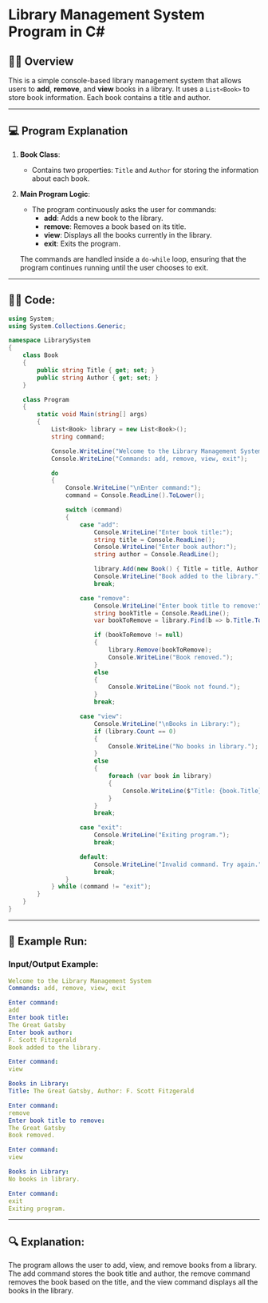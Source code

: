 # Library Management System Program in C#

## 🧑‍💻 **Overview**

This is a simple console-based library management system that allows users to **add**, **remove**, and **view** books in a library. It uses a `List<Book>` to store book information. Each book contains a title and author.

---

## 💻 **Program Explanation**

1. **Book Class**: 
   - Contains two properties: `Title` and `Author` for storing the information about each book.

2. **Main Program Logic**:
   - The program continuously asks the user for commands:
     - **add**: Adds a new book to the library.
     - **remove**: Removes a book based on its title.
     - **view**: Displays all the books currently in the library.
     - **exit**: Exits the program.

   The commands are handled inside a `do-while` loop, ensuring that the program continues running until the user chooses to exit.

---

## 🧑‍💻 **Code:**

```csharp
using System;
using System.Collections.Generic;

namespace LibrarySystem
{
    class Book
    {
        public string Title { get; set; }
        public string Author { get; set; }
    }

    class Program
    {
        static void Main(string[] args)
        {
            List<Book> library = new List<Book>();
            string command;

            Console.WriteLine("Welcome to the Library Management System");
            Console.WriteLine("Commands: add, remove, view, exit");

            do
            {
                Console.WriteLine("\nEnter command:");
                command = Console.ReadLine().ToLower();

                switch (command)
                {
                    case "add":
                        Console.WriteLine("Enter book title:");
                        string title = Console.ReadLine();
                        Console.WriteLine("Enter book author:");
                        string author = Console.ReadLine();

                        library.Add(new Book() { Title = title, Author = author });
                        Console.WriteLine("Book added to the library.");
                        break;

                    case "remove":
                        Console.WriteLine("Enter book title to remove:");
                        string bookTitle = Console.ReadLine();
                        var bookToRemove = library.Find(b => b.Title.ToLower() == bookTitle.ToLower());

                        if (bookToRemove != null)
                        {
                            library.Remove(bookToRemove);
                            Console.WriteLine("Book removed.");
                        }
                        else
                        {
                            Console.WriteLine("Book not found.");
                        }
                        break;

                    case "view":
                        Console.WriteLine("\nBooks in Library:");
                        if (library.Count == 0)
                        {
                            Console.WriteLine("No books in library.");
                        }
                        else
                        {
                            foreach (var book in library)
                            {
                                Console.WriteLine($"Title: {book.Title}, Author: {book.Author}");
                            }
                        }
                        break;

                    case "exit":
                        Console.WriteLine("Exiting program.");
                        break;

                    default:
                        Console.WriteLine("Invalid command. Try again.");
                        break;
                }
            } while (command != "exit");
        }
    }
}
```

---
## 🚀 Example Run:
### Input/Output Example:
```yaml
Welcome to the Library Management System
Commands: add, remove, view, exit

Enter command:
add
Enter book title:
The Great Gatsby
Enter book author:
F. Scott Fitzgerald
Book added to the library.

Enter command:
view

Books in Library:
Title: The Great Gatsby, Author: F. Scott Fitzgerald

Enter command:
remove
Enter book title to remove:
The Great Gatsby
Book removed.

Enter command:
view

Books in Library:
No books in library.

Enter command:
exit
Exiting program.
```

---
## 🔍 Explanation:
The program allows the user to add, view, and remove books from a library. The add command stores the book title and author, the remove command removes the book based on the title, and the view command displays all the books in the library.
